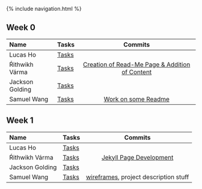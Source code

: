 {% include navigation.html %}

## Week 0

| Name | Tasks | Commits |
|:-----|:----------------------|:-----:|
| Lucas Ho | [Tasks](https://github.com/jacksongolding/Nut-Team/issues) | |
| Ŕithwikh Várma | [Tasks](https://github.com/jacksongolding/Nut-Team/issues) |[Creation of Read-Me Page & Addition of Content](https://github.com/jacksongolding/Nut-Team/commit/982e7351420fc53f64c6457e75b8f1a9f060e43e) |
| Jackson Golding | [Tasks](https://github.com/jacksongolding/Nut-Team/issues)  | |
| Samuel Wang | [Tasks](https://github.com/jacksongolding/Nut-Team/issues) |[Work on some Readme](https://github.com/jacksongolding/Nut-Team/commit/9732fb64c794e73aab67eebb4d9d8803a36ba7fc) |



## Week 1

| Name | Tasks | Commits |
|:-----|:----------------------|:-----:|
| Lucas Ho | [Tasks](https://github.com/jacksongolding/Nut-Team/issues) | |
| Ŕithwikh Várma | [Tasks](https://github.com/jacksongolding/Nut-Team/issues) | [Jekyll Page Development](https://github.com/guapbeast/flask_portfolio/commit/ecd9ec68cd264e3c2da4171d25e14934c6cfe53e) |
| Jackson Golding | [Tasks](https://github.com/jacksongolding/Nut-Team/issues)  | |
| Samuel Wang | [Tasks](https://github.com/jacksongolding/Nut-Team/issues) | [wireframes](https://github.com/jacksongolding/Nut-Team/commit/9f7be5709dccc987f2a3e916ffa60763eeae8b96), project description stuff|
